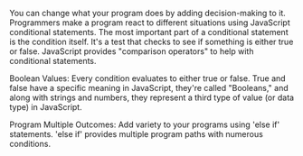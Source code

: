 You can change what your program does by adding decision-making to it. Programmers make a program react to different situations using JavaScript conditional statements. The most important part of a conditional statement is the condition itself. It's a test that checks to see if something is either true or false. JavaScript provides "comparison operators" to help with conditional statements.

Boolean Values: 
Every condition evaluates to either true or false. True and false have a specific meaning in JavaScript, they're called "Booleans," and along with strings and numbers, they represent a third type of value (or data type) in JavaScript.

Program Multiple Outcomes: Add variety to your programs using 'else if' statements. 'else if' provides multiple program paths with numerous conditions.
